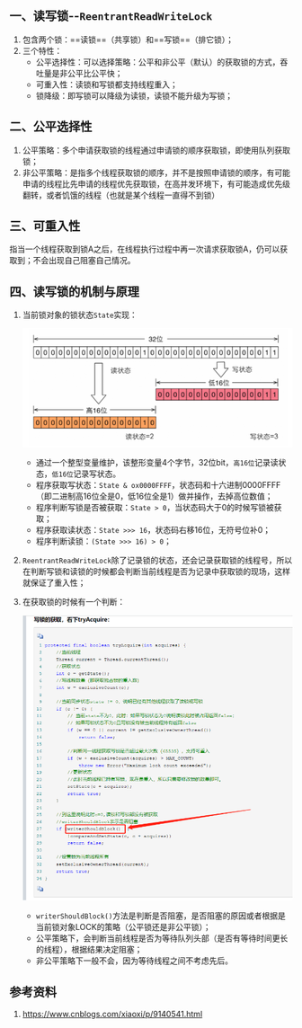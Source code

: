 ## 一、读写锁--`ReentrantReadWriteLock`

1. 包含两个锁：==读锁==（共享锁）和==写锁==（排它锁）；
2. 三个特性：
   * 公平选择性：可以选择策略：公平和非公平（默认）的获取锁的方式，吞吐量是非公平比公平快；
   * 可重入性：读锁和写锁都支持线程重入；
   * 锁降级：即写锁可以降级为读锁，读锁不能升级为写锁；



## 二、公平选择性

1. 公平策略：多个申请获取锁的线程通过申请锁的顺序获取锁，即使用队列获取锁；
2. 非公平策略：是指多个线程获取锁的顺序，并不是按照申请锁的顺序，有可能申请的线程比先申请的线程优先获取锁，在高并发环境下，有可能造成优先级翻转，或者饥饿的线程（也就是某个线程一直得不到锁）

## 三、可重入性

​	指当一个线程获取到锁A之后，在线程执行过程中再一次请求获取锁A，仍可以获取到；不会出现自己阻塞自己情况。

## 四、读写锁的机制与原理

1. 当前锁对象的锁状态`State`实现：

   ![image-20220302164454178](images/image-20220302164454178.png)

   * 通过一个整型变量维护，该整形变量4个字节，32位bit，`高16位`记录读状态，`低16位`记录写状态。
   * 程序获取写状态：`State & ox0000FFFF`，状态码和十六进制0000FFFF（即二进制高16位全是0，低16位全是1）做并操作，去掉高位数值；
   * 程序判断写锁是否被获取：`State > 0`，当状态码大于0的时候写锁被获取；
   * 程序获取读状态：`State >>> 16`，状态码右移16位，无符号位补0；
   * 程序判断读锁：`(State >>> 16) > 0`；

2. `ReentrantReadWriteLock`除了记录锁的状态，还会记录获取锁的线程号，所以在判断写锁和读锁的时候都会判断当前线程是否为记录中获取锁的现场，这样就保证了重入性；

3. 在获取锁的时候有一个判断：

   ![image-20220302165234279](images/image-20220302165234279.png)

   * `writerShouldBlock()`方法是判断是否阻塞，是否阻塞的原因或者根据是当前锁对象LOCK的策略（公平锁还是非公平锁）；
   * 公平策略下，会判断当前线程是否为等待队列头部（是否有等待时间更长的线程），根据结果决定阻塞；
   * 非公平策略下一般不会，因为等待线程之间不考虑先后。

## 参考资料

1. https://www.cnblogs.com/xiaoxi/p/9140541.html


